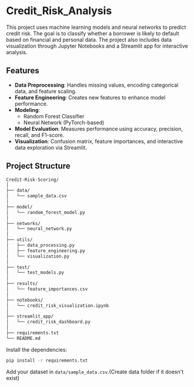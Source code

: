 # Credit_Risk_Analysis

This project uses machine learning models and neural networks to predict credit risk. The goal is to classify whether a borrower is likely to default based on financial and personal data. The project also includes data visualization through Jupyter Notebooks and a Streamlit app for interactive analysis.

## Features

- **Data Preprocessing**: Handles missing values, encoding categorical data, and feature scaling.
- **Feature Engineering**: Creates new features to enhance model performance.
- **Modeling**:
  - Random Forest Classifier
  - Neural Network (PyTorch-based)
- **Model Evaluation**: Measures performance using accuracy, precision, recall, and F1-score.
- **Visualization**: Confusion matrix, feature importances, and interactive data exploration via Streamlit.

## Project Structure

```bash
Credit-Risk-Scoring/
│
├── data/
│   └── sample_data.csv
│
├── model/
│   └── random_forest_model.py
│
├── networks/
│   └── neural_network.py
│
├── utils/
│   ├── data_processing.py
│   ├── feature_engineering.py
│   └── visualization.py
│
├── test/
│   └── test_models.py
│
├── results/
│   └── feature_importances.csv
│
├── notebooks/
│   └── credit_risk_visualization.ipynb
│
├── streamlit_app/
│   └── credit_risk_dashboard.py
│
├── requirements.txt
└── README.md
```

Install the dependencies:

   ```bash
   pip install -r requirements.txt
   ```

Add your dataset in `data/sample_data.csv`.(Create data folder if it doesn't exist)
